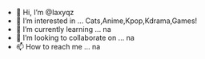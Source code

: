 - 👋 Hi, I’m @Iaxyqz
- 👀 I’m interested in ... Cats,Anime,Kpop,Kdrama,Games!
- 🌱 I’m currently learning ... na 
- 💞️ I’m looking to collaborate on ... na
- 📫 How to reach me ... na

<!---
Iaxyqz/Iaxyqz is a ✨ special ✨ repository because its `README.md` (this file) appears on your GitHub profile.
You can click the Preview link to take a look at your changes.
--->
